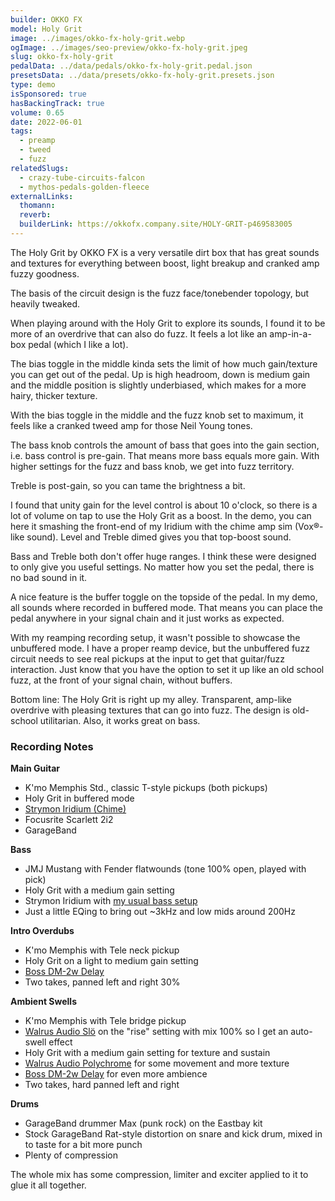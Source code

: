 ```yaml
---
builder: OKKO FX
model: Holy Grit
image: ../images/okko-fx-holy-grit.webp
ogImage: ../images/seo-preview/okko-fx-holy-grit.jpeg
slug: okko-fx-holy-grit
pedalData: ../data/pedals/okko-fx-holy-grit.pedal.json
presetsData: ../data/presets/okko-fx-holy-grit.presets.json
type: demo
isSponsored: true
hasBackingTrack: true
volume: 0.65
date: 2022-06-01
tags:
  - preamp
  - tweed
  - fuzz
relatedSlugs:
  - crazy-tube-circuits-falcon
  - mythos-pedals-golden-fleece
externalLinks:
  thomann:
  reverb:
  builderLink: https://okkofx.company.site/HOLY-GRIT-p469583005
---
```


The Holy Grit by OKKO FX is a very versatile dirt box that has great sounds and textures for everything between boost, light breakup and cranked amp fuzzy goodness.

The basis of the circuit design is the fuzz face/tonebender topology, but heavily tweaked.

When playing around with the Holy Grit to explore its sounds, I found it to be more of an overdrive that can also do fuzz. It feels a lot like an amp-in-a-box pedal (which I like a lot).

The bias toggle in the middle kinda sets the limit of how much gain/texture you can get out of the pedal. Up is high headroom, down is medium gain and the middle position is slightly underbiased, which makes for a more hairy, thicker texture.

With the bias toggle in the middle and the fuzz knob set to maximum, it feels like a cranked tweed amp for those Neil Young tones.

The bass knob controls the amount of bass that goes into the gain section, i.e. bass control is pre-gain. That means more bass equals more gain. With higher settings for the fuzz and bass knob, we get into fuzz territory.

Treble is post-gain, so you can tame the brightness a bit.

I found that unity gain for the level control is about 10 o'clock, so there is a lot of volume on tap to use the Holy Grit as a boost. In the demo, you can here it smashing the front-end of my Iridium with the chime amp sim (Vox®-like sound). Level and Treble dimed gives you that top-boost sound.

Bass and Treble both don't offer huge ranges. I think these were designed to only give you useful settings. No matter how you set the pedal, there is no bad sound in it.

A nice feature is the buffer toggle on the topside of the pedal. In my demo, all sounds where recorded in buffered mode. That means you can place the pedal anywhere in your signal chain and it just works as expected.

With my reamping recording setup, it wasn't possible to showcase the unbuffered mode. I have a proper reamp device, but the unbuffered fuzz circuit needs to see real pickups at the input to get that guitar/fuzz interaction. Just know that you have the option to set it up like an old school fuzz, at the front of your signal chain, without buffers.

Bottom line: The Holy Grit is right up my alley. Transparent, amp-like overdrive with pleasing textures that can go into fuzz. The design is old-school utilitarian. Also, it works great on bass.

### Recording Notes

**Main Guitar**

- K'mo Memphis Std., classic T-style pickups (both pickups)
- Holy Grit in buffered mode
- [Strymon Iridium (Chime)](/demos/strymon-iridium)
- Focusrite Scarlett 2i2
- GarageBand

**Bass**

- JMJ Mustang with Fender flatwounds (tone 100% open, played with pick)
- Holy Grit with a medium gain setting
- Strymon Iridium with [my usual bass setup](/posts/strymon-iridium-bass-ownhammer-ir)
- Just a little EQing to bring out ~3kHz and low mids around 200Hz

**Intro Overdubs**

- K'mo Memphis with Tele neck pickup
- Holy Grit on a light to medium gain setting
- [Boss DM-2w Delay](/demos/boss-dm-2w-delay)
- Two takes, panned left and right 30%

**Ambient Swells**

- K'mo Memphis with Tele bridge pickup
- [Walrus Audio Slö](/demos/walrus-audio-slo) on the "rise" setting with mix 100% so I get an auto-swell effect
- Holy Grit with a medium gain setting for texture and sustain
- [Walrus Audio Polychrome](/demos/walrus-audio-polychrome) for some movement and more texture
- [Boss DM-2w Delay](/demos/boss-dm-2w-delay) for even more ambience
- Two takes, hard panned left and right

**Drums**

- GarageBand drummer Max (punk rock) on the Eastbay kit
- Stock GarageBand Rat-style distortion on snare and kick drum, mixed in to taste for a bit more punch
- Plenty of compression

The whole mix has some compression, limiter and exciter applied to it to glue it all together.
